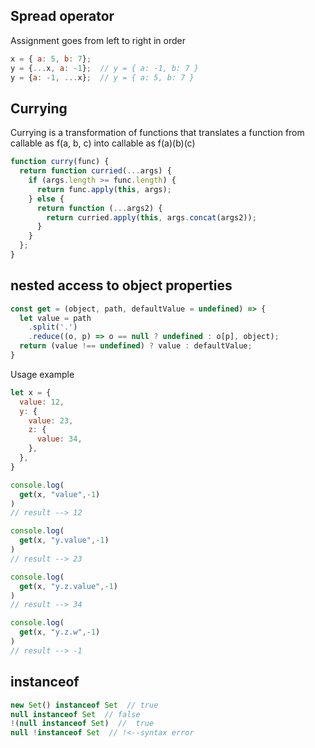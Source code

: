
## Spread operator

Assignment goes from left to right in order

```javascript
x = { a: 5, b: 7};
y = {...x, a: -1};  // y = { a: -1, b: 7 }
y = {a: -1, ...x};  // y = { a: 5, b: 7 }
```

## Currying 

Currying is a transformation of functions that translates a function from callable as f(a, b, c) into callable as f(a)(b)(c)

```javascript
function curry(func) {
  return function curried(...args) {
    if (args.length >= func.length) {
      return func.apply(this, args);
    } else {
      return function (...args2) {
        return curried.apply(this, args.concat(args2));
      }
    }
  };
}
```

## nested access to object properties
```javascript
const get = (object, path, defaultValue = undefined) => {
  let value = path
    .split('.')
    .reduce((o, p) => o == null ? undefined : o[p], object);
  return (value !== undefined) ? value : defaultValue;
}
```

Usage example
```javascript
let x = {  
  value: 12,
  y: {
    value: 23,
    z: {
      value: 34,      
    },
  },
}

console.log(
  get(x, "value",-1)
)
// result --> 12

console.log(
  get(x, "y.value",-1)
)
// result --> 23

console.log(
  get(x, "y.z.value",-1)
)
// result --> 34

console.log(
  get(x, "y.z.w",-1)
)
// result --> -1
```

## instanceof

```javascript
new Set() instanceof Set  // true
null instanceof Set  // false
!(null instanceof Set)  //  true
null !instanceof Set  // !<--syntax error
```
